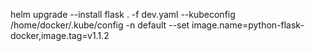 helm upgrade --install  flask  .  -f dev.yaml --kubeconfig /home/docker/.kube/config  -n default --set image.name=python-flask-docker,image.tag=v1.1.2


